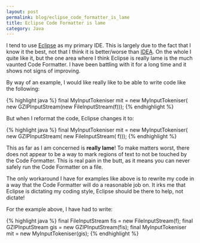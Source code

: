 ```yaml
---
layout: post
permalink: blog/eclipse_code_formatter_is_lame
title: Eclipse Code Formatter is lame
category: Java
---
```


<p>
I tend to use <a href="">Eclipse</a> as my primary IDE. This is
largely due to the fact that I know it the best, not that I think it
is better/worse than <a href="http://www.intellij.com/idea/">IDEA</a>. On the whole I quite
like it, but the one area where I think Eclipse is really lame is the
much vaunted Code Formatter. I have been battling with it for a long
time and it shows not signs of improving.

</p>
<p>
By way of an example, I would like really like to be able to write
code like the following:

</p>
{% highlight java %}
final MyInputTokeniser mit = new MyInputTokeniser(
    new GZIPInputStream(new FileInputStream(f)));
{% endhighlight %}

<p>
But when I reformat the code, Eclipse changes it to:

</p>
{% highlight java %}
final MyInputTokeniser mit = new MyInputTokeniser(
                                                  new GZIPInputStream(
                                                                      new FileInputStream(
                                                                                          f)));
{% endhighlight %}

<p>
This as far as I am concerned is <b>really lame</b>! To make matters
worst, there does not appear to be a way to mark regions of text to
not be touched by the Code Formatter. This is real pain in the butt,
as it means you can never safely run the Code Formatter on a file.

</p>
<p>
The only workaround I have for examples like above is to rewrite my
code in a way that the Code Formatter will do a reasonable job on. It
irks me that Eclipse is dictating my coding style, Eclipse should be
there to help, not dictate!

</p>
<p>
For the example above, I have had to write:

</p>
{% highlight java %}
final FileInputStream fis = new FileInputStream(f);
final GZIPInputStream gis = new GZIPInputStream(fis);
final MyInputTokeniser mit = new MyInputTokeniser(gis);
{% endhighlight %}

